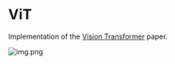 # ViT

Implementation of the [Vision Transformer](https://arxiv.org/abs/2010.11929) paper.

![img.png](img.png)


